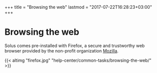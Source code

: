 +++
title = "Browsing the web"
lastmod = "2017-07-22T16:28:23+03:00"
+++
# Browsing the web

Solus comes pre-installed with Firefox, a secure and trustworthy web browser provided by the non-profit organization [Mozilla](https://www.mozilla.org/en-US/).

{{< altimg "firefox.jpg" "help-center/common-tasks/browsing-the-web/" >}}